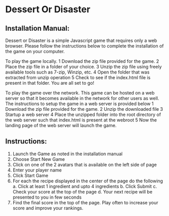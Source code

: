
# Dessert Or Disaster


## Installation Manual:
Dessert or Disaster is a simple Javascript game that requires only a web browser. Please follow the instructions below to complete the installation of the game on your computer.

To play the game locally.
1 Download the zip file provided for the game.
2 Place the zip file in a folder of your choice.
3 Unzip the zip file using freely available tools such as 7-zip, Winzip, etc.
4 Open the folder that was extracted from unzip operation
5 Check to see if the index.html file is present in that folder.
You are all set to go!

To play the game over the network.
This game can be hosted on a web server so that it becomes available in the network for other users as well. The instructions to setup the game in a web server is provided below
1 Download the zip file provided for the game.
2 Unzip the downloaded file
3 Startup a web server
4 Place the unzipped folder into the root directory of the web server such that index.html is present at the webroot
5 Now the landing page of the web server will launch the game.

## Instructions:

1. Launch the Game as noted in the installation manual
2. Choose Start New Game
3. Click on one of the 2 avatars that is available on the left side of page
4. Enter your player name
5. Click Start Game
6. For each the recipe displayed in the center of the page do the following
   a. Click at least 1 ingredient and upto 4 ingredients
   b. Click Submit
   c. Check your score at the top of the page
   d. Your next recipe will be presented to you in few seconds
7. Find the final score in the top of the page.
Play often to increase your score and improve your rankings.
